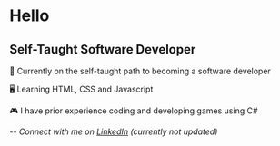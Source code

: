 # Hello

## Self-Taught Software Developer

📖 Currently on the self-taught path to becoming a software developer

🖥 Learning HTML, CSS and Javascript

🎮 I have prior experience coding and developing games using C#

-- *Connect with me on [LinkedIn](https://www.linkedin.com/in/mfaria3d/) (currently not updated)*
